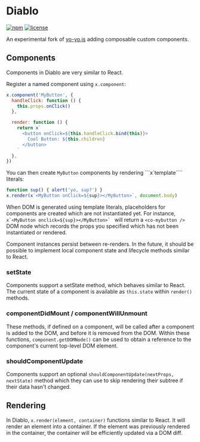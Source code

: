 # Diablo

[![npm](https://img.shields.io/npm/v/diablo.svg?style=flat-square)](https://www.npmjs.com/package/diablo)
[![license](https://img.shields.io/npm/l/diablo.svg?style=flat-square)](https://github.com/chromakode/diablo/blob/master/LICENSE)

An experimental fork of [yo-yo.js](https://github.com/maxogden/yo-yo) adding
composable custom components.


## Components

Components in Diablo are very similar to React.

Register a named component using `x.component`:

```js
x.component('MyButton', {
  handleClick: function () {
    this.props.onClick()
  },

  render: function () {
    return x`
      <button onClick=${this.handleClick.bind(this)}>
        Cool Button: ${this.children}
      </button>
    `
  },
})
```

You can then create `MyButton` components by rendering ```x`template````
literals:

```js
function sup() { alert('yo, sup?') }
x.render(x`<MyButton onClick=${sup}></MyButton>`, document.body)
```

When DOM is generated using template literals, placeholders for components are
created which are not instantiated yet. For instance,
```x`<MyButton onclick=${sup}></MyButton>` ```
will return a `<co-mybutton />` DOM node which records the props you specified
which has not been instantiated or rendered.

Component instances persist between re-renders. In the future, it should be
possible to implement local component state and lifecycle methods similar to
React.

### setState

Components support a setState method, which behaves similar to React. The
current state of a component is available as `this.state` within `render()`
methods.

### componentDidMount / componentWillUnmount

These methods, if defined on a component, will be called after a component is
added to the DOM, and before it is removed from the DOM. Within these
functions, `component.getDOMNode()` can be used to obtain a reference to the
component's current top-level DOM element.

### shouldComponentUpdate

Components support an optional `shouldComponentUpdate(nextProps, nextState)`
method which they can use to skip rendering their subtree if their data hasn't
changed.


## Rendering

In Diablo, `x.render(element, container)` functions similar to React. It will
render an element into a container. If the element was previously rendered in
the container, the container will be efficiently updated via a DOM diff.
